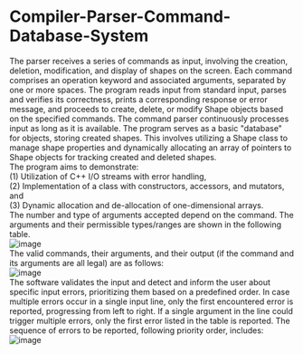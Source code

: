 # Compiler-Parser-Command-Database-System
The parser receives a series of commands as input, involving the creation, deletion, modification, and display of shapes on the screen. Each command comprises an operation keyword and associated arguments, separated by one or more spaces. The program reads input from standard input, parses and verifies its correctness, prints a corresponding response or error message, and proceeds to create, delete, or modify Shape objects based on the specified commands. The command parser continuously processes input as long as it is available. The program serves as a basic "database" for objects, storing created shapes. This involves utilizing a Shape class to manage shape properties and dynamically allocating an array of pointers to Shape objects for tracking created and deleted shapes.  
The program aims to demonstrate:    
(1) Utilization of C++ I/O streams with error handling,    
(2) Implementation of a class with constructors, accessors, and mutators, and    
(3) Dynamic allocation and de-allocation of one-dimensional arrays.  
The number and type of arguments accepted depend on the command. The arguments and their permissible types/ranges are shown in the following table.  
![image](https://github.com/vedanshmehta/Compiler-Parser-Command-Database-System/assets/155503900/132237d2-6660-427f-8d18-1910da6b6835)  
The valid commands, their arguments, and their output (if the command and its arguments are all legal) are as follows:  
![image](https://github.com/vedanshmehta/Compiler-Parser-Command-Database-System/assets/155503900/6dc36e86-5bfd-42a0-a59e-7bf5cd2c0527)  
The software validates the input and detect and inform the user about specific input errors, prioritizing them based on a predefined order. In case multiple errors occur in a single input line, only the first encountered error is reported, progressing from left to right. If a single argument in the line could trigger multiple errors, only the first error listed in the table is reported. The sequence of errors to be reported, following priority order, includes:  
![image](https://github.com/vedanshmehta/Compiler-Parser-Command-Database-System/assets/155503900/03e217c7-d555-4a34-8877-7e17aafa69d7)  
